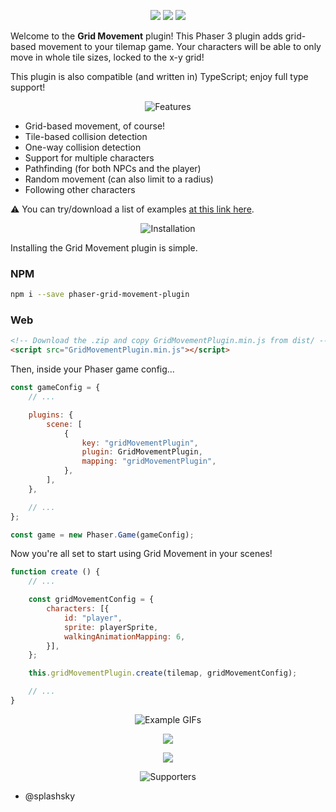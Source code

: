 <p align="center">
    <img src="https://img.shields.io/github/v/release/Annoraaq/phaser-grid-movement-plugin?style=for-the-badge&color=brightgreen">
    <img src="https://img.shields.io/github/stars/Annoraaq/phaser-grid-movement-plugin?style=for-the-badge&color=yellow">
    <img src="https://img.shields.io/badge/made%20with-TypeScript-blue?style=for-the-badge">
</p>

Welcome to the **Grid Movement** plugin! This Phaser 3 plugin adds grid-based movement to your tilemap game. Your characters will be able to only move in whole tile sizes, locked to the x-y grid!

This plugin is also compatible (and written in) TypeScript; enjoy full type support!

<p align="center">
    <img src="https://github.com/Annoraaq/phaser-grid-movement-plugin/blob/master/images/labels/features-label.png" alt="Features" />
</p>

* Grid-based movement, of course!
* Tile-based collision detection
* One-way collision detection
* Support for multiple characters
* Pathfinding (for both NPCs and the player)
* Random movement (can also limit to a radius)
* Following other characters

⚠ You can try/download a list of examples [at this link here](https://annoraaq.github.io/phaser-grid-movement-plugin/examples/).

<p align="center">
    <img src="https://github.com/Annoraaq/phaser-grid-movement-plugin/blob/master/images/labels/installation-label.png" alt="Installation" />
</p>

Installing the Grid Movement plugin is simple.

### NPM
```bash
npm i --save phaser-grid-movement-plugin
```

### Web
```html
<!-- Download the .zip and copy GridMovementPlugin.min.js from dist/ -->
<script src="GridMovementPlugin.min.js"></script>
```

Then, inside your Phaser game config...

```javascript
const gameConfig = {
    // ...

    plugins: {
        scene: [
            {
                key: "gridMovementPlugin",
                plugin: GridMovementPlugin,
                mapping: "gridMovementPlugin",
            },
        ],
    },

    // ...
};

const game = new Phaser.Game(gameConfig);
```

Now you're all set to start using Grid Movement in your scenes!

```javascript
function create () {
    // ...

    const gridMovementConfig = {
        characters: [{
            id: "player",
            sprite: playerSprite,
            walkingAnimationMapping: 6,
        }],
    };

    this.gridMovementPlugin.create(tilemap, gridMovementConfig);

    // ...
}
```

<p align="center">
    <img src="https://github.com/Annoraaq/phaser-grid-movement-plugin/blob/master/images/labels/gifs-label.png" alt="Example GIFs" />
</p>
<p align="center">
    <img src="https://github.com/Annoraaq/phaser-grid-movement-plugin/raw/master/images/movement.gif" />
</p>

<p align="center">
    <img src="https://github.com/Annoraaq/phaser-grid-movement-plugin/raw/master/images/radius-movement.gif" />
</p>

<p align="center">
    <img src="https://github.com/Annoraaq/phaser-grid-movement-plugin/blob/master/images/labels/supporters-label.png" alt="Supporters" />
</p>

* @splashsky